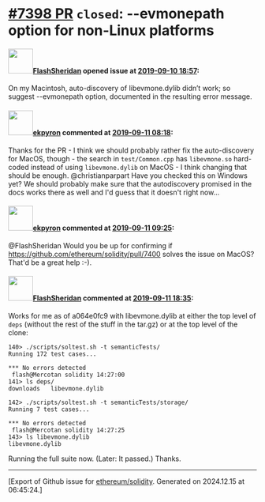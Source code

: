 # [\#7398 PR](https://github.com/ethereum/solidity/pull/7398) `closed`: --evmonepath option for non-Linux platforms

#### <img src="https://avatars.githubusercontent.com/u/758199?u=c7e7165e5eb7a3a4c052a0ee2c0746e882e0a166&v=4" width="50">[FlashSheridan](https://github.com/FlashSheridan) opened issue at [2019-09-10 18:57](https://github.com/ethereum/solidity/pull/7398):

On my Macintosh, auto-discovery of libevmone.dylib didn’t work; so suggest --evmonepath option, documented in the resulting error message.


#### <img src="https://avatars.githubusercontent.com/u/1347491?v=4" width="50">[ekpyron](https://github.com/ekpyron) commented at [2019-09-11 08:18](https://github.com/ethereum/solidity/pull/7398#issuecomment-530274559):

Thanks for the PR - I think we should probably rather fix the auto-discovery for MacOS, though - the search in ``test/Common.cpp`` has ``libevmone.so`` hard-coded instead of using ``libevmone.dylib`` on MacOS - I think changing that should be enough.
@christianparpart Have you checked this on Windows yet? We should probably make sure that the autodiscovery promised in the docs works there as well and I'd guess that it doesn't right now...

#### <img src="https://avatars.githubusercontent.com/u/1347491?v=4" width="50">[ekpyron](https://github.com/ekpyron) commented at [2019-09-11 09:25](https://github.com/ethereum/solidity/pull/7398#issuecomment-530298943):

@FlashSheridan Would you be up for confirming if https://github.com/ethereum/solidity/pull/7400 solves the issue on MacOS? That'd be a great help :-).

#### <img src="https://avatars.githubusercontent.com/u/758199?u=c7e7165e5eb7a3a4c052a0ee2c0746e882e0a166&v=4" width="50">[FlashSheridan](https://github.com/FlashSheridan) commented at [2019-09-11 18:35](https://github.com/ethereum/solidity/pull/7398#issuecomment-530509560):

Works for me as of a064e0fc9 with libevmone.dylib at either the top level of `deps` (without the rest of the stuff in the tar.gz) or at the top level of the clone:

```
140> ./scripts/soltest.sh -t semanticTests/
Running 172 test cases...

*** No errors detected
 flash@Mercotan solidity 14:27:00
141> ls deps/
downloads	libevmone.dylib
```

```
142> ./scripts/soltest.sh -t semanticTests/storage/
Running 7 test cases...

*** No errors detected
 flash@Mercotan solidity 14:27:25
143> ls libevmone.dylib 
libevmone.dylib
```
Running the full suite now.  (Later:  It passed.)  Thanks.


-------------------------------------------------------------------------------



[Export of Github issue for [ethereum/solidity](https://github.com/ethereum/solidity). Generated on 2024.12.15 at 06:45:24.]
